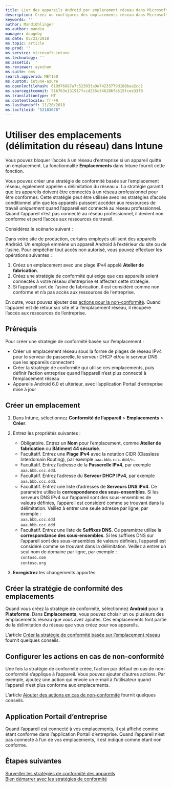 ```yaml
---
title: Lier des appareils Android par emplacement réseau dans Microsoft Intune - Azure | Microsoft Docs
description: Créez ou configurez des emplacements réseau dans Microsoft Intune pour les appareils Android. Vous pouvez marquer des appareils comme non conformes en fonction de l’emplacement réseau de l’appareil. Si l’appareil sort de l’emplacement réseau, vous pouvez bloquer l’accès aux ressources de l’entreprise.
keywords: ''
author: MandiOhlinger
ms.author: mandia
manager: dougeby
ms.date: 05/21/2018
ms.topic: article
ms.prod: ''
ms.service: microsoft-intune
ms.technology: ''
ms.assetid: ''
ms.reviewer: ayesham
ms.suite: ems
search.appverid: MET150
ms.custom: intune-azure
ms.openlocfilehash: 619976887a7c523933a9e74233779d188baa2cc1
ms.sourcegitcommit: 51b763e131917fccd255c346286fa515fcee33f0
ms.translationtype: HT
ms.contentlocale: fr-FR
ms.lasthandoff: 11/20/2018
ms.locfileid: "52183670"
---
```

# <a name="use-locations-network-fence-in-intune"></a>Utiliser des emplacements (délimitation du réseau) dans Intune

Vous pouvez bloquer l’accès à un réseau d’entreprise si un appareil quitte un emplacement. La fonctionnalité **Emplacements** dans Intune fournit cette fonction. 

Vous pouvez créer une stratégie de conformité basée sur l’emplacement réseau, également appelée « délimitation du réseau ». La stratégie garantit que les appareils doivent être connectés à un réseau professionnel pour être conformes. Cette stratégie peut être utilisée avec les stratégies d’accès conditionnel afin que les appareils puissent accéder aux ressources de travail *uniquement* quand l’appareil est connecté au réseau professionnel. Quand l’appareil n’est pas connecté au réseau professionnel, il devient non conforme et perd l’accès aux ressources de travail.

Considérez le scénario suivant :

Dans votre site de production, certains employés utilisent des appareils Android. Un employé emmène un appareil Android à l’extérieur du site ou de l’usine. Pour empêcher tout accès non autorisé, vous pouvez effectuer les opérations suivantes :

1. Créez un emplacement avec une plage IPv4 appelé **Atelier de fabrication**.
2. Créez une stratégie de conformité qui exige que ces appareils soient connectés à votre réseau d’entreprise et affectez cette stratégie.
3. Si l’appareil sort de l’usine de fabrication, il est considéré comme non conforme et n’a pas accès aux ressources de l’entreprise.

En outre, vous pouvez ajouter des [actions pour la non-conformité](#configure-the-actions-for-noncompliance). Quand l’appareil est de retour sur site et à l’emplacement réseau, il récupère l’accès aux ressources de l’entreprise.

## <a name="prerequisites"></a>Prérequis

Pour créer une stratégie de conformité basée sur l’emplacement :

- Créer un emplacement réseau sous la forme de plages de réseau IPv4 pour le serveur de passerelle, le serveur DHCP et/ou le serveur DNS que les appareils connectent
- Créer la stratégie de conformité qui utilise ces emplacements, puis définir l’action entreprise quand l’appareil n’est plus connecté à l’emplacement réseau
- Appareils Android 6.0 et ultérieur, avec l’application Portail d’entreprise mise à jour

## <a name="create-a-location"></a>Créer un emplacement

1. Dans Intune, sélectionnez **Conformité de l’appareil** > **Emplacements** > **Créer**.

2. Entrez les propriétés suivantes :  

   - Obligatoire. Entrez un **Nom** pour l’emplacement, comme **Atelier de fabrication** ou **Bâtiment 44 sécurisé**.
   - Facultatif. Entrez une **Plage IPv4** avec la notation CIDR (Classless Interdomain Routing), par exemple `aaa.bbb.ccc.ddd/n`.
   - Facultatif. Entrez l’adresse de la **Passerelle IPv4**, par exemple `aaa.bbb.ccc.ddd`.
   - Facultatif. Entrez l’adresse du **Serveur DHCP IPv4**, par exemple `aaa.bbb.ccc.ddd`.
   - Facultatif. Entrez une liste d’adresses de **Serveurs DNS IPv4**. Ce paramètre utilise la **correspondance des sous-ensembles**. Si les serveurs DNS IPv4 sur l’appareil sont des sous-ensembles de valeurs définies, l’appareil est considéré comme se trouvant dans la délimitation. Veillez à entrer une seule adresse par ligne, par exemple :  
     `aaa.bbb.ccc.ddd`  
     `aaa.bbb.ccc.ddd`
   - Facultatif. Entrez une liste de **Suffixes DNS**. Ce paramètre utilise la **correspondance des sous-ensembles**. Si les suffixes DNS sur l’appareil sont des sous-ensembles de valeurs définies, l’appareil est considéré comme se trouvant dans la délimitation. Veillez à entrer un seul nom de domaine par ligne, par exemple :  
     `contoso.com`  
     `contoso.org`

3. **Enregistrez** les changements apportés.

## <a name="create-the-location-compliance-policy"></a>Créer la stratégie de conformité des emplacements

Quand vous créez la stratégie de conformité, sélectionnez **Android** pour la **Plateforme**. Dans **Emplacements**, vous pouvez choisir un ou plusieurs des emplacements réseau que vous avez ajoutés. Ces emplacements font partie de la délimitation du réseau que vous créez pour vos appareils.

L’article [Créer la stratégie de conformité basée sur l’emplacement réseau](compliance-policy-create-android.md#locations) fournit quelques conseils.

## <a name="configure-the-actions-for-noncompliance"></a>Configurer les actions en cas de non-conformité

Une fois la stratégie de conformité créée, l’action par défaut en cas de non-conformité s’applique à l’appareil. Vous pouvez ajouter d’autres actions. Par exemple, ajoutez une action qui envoie un e-mail à l’utilisateur quand l’appareil n’est plus conforme aux emplacements.

L’article [Ajouter des actions en cas de non-conformité](actions-for-noncompliance.md) fournit quelques conseils.

## <a name="company-portal-app"></a>Application Portail d’entreprise

Quand l’appareil est connecté à vos emplacements, il est affiché comme étant conforme dans l’application Portail d’entreprise. Quand l’appareil n’est pas connecté à l’un de vos emplacements, il est indiqué comme étant non conforme.

## <a name="next-steps"></a>Étapes suivantes
[Surveiller les stratégies de conformité des appareils](compliance-policy-monitor.md)  
[Bien démarrer avec les stratégies de conformité](device-compliance-get-started.md)
